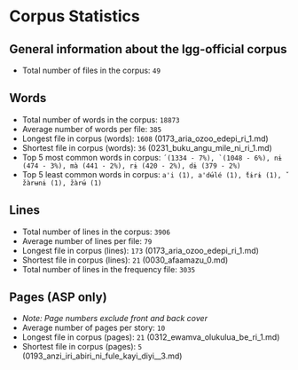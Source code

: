 # Corpus Statistics

## General information about the lgg-official corpus
* Total number of files in the corpus: `49`

## Words
* Total number of words in the corpus: `18873`
* Average number of words per file: `385`
* Longest file in corpus (words): `1608` (0173_aria_ozoo_edepi_ri_1.md)
* Shortest file in corpus (words): `36` (0231_buku_angu_mile_ni_ri_1.md)
* Top 5 most common words in corpus: `́ (1334 - 7%), ̀ (1048 - 6%), nɨ (474 - 3%), mà (441 - 2%), rɨ (420 - 2%), dɨ (379 - 2%)`
* Top 5 least common words in corpus: `a'i (1), a'dʉ́lé (1), ̌tɨrɨ (1), ̌zàrʉnɨ (1), ̌zàrʉ́ (1)`

## Lines
* Total number of lines in the corpus: `3906`
* Average number of lines per file: `79`
* Longest file in corpus (lines): `173` (0173_aria_ozoo_edepi_ri_1.md)
* Shortest file in corpus (lines): `21` (0030_afaamazu_0.md)
* Total number of lines in the frequency file: `3035`

## Pages (ASP only)
* _Note: Page numbers exclude front and back cover_
* Average number of pages per story: `10`
* Longest file in corpus (pages): `21` (0312_ewamva_olukulua_be_ri_1.md)
* Shortest file in corpus (pages): `5` (0193_anzi_iri_abiri_ni_fule_kayi_diyi__3.md)
